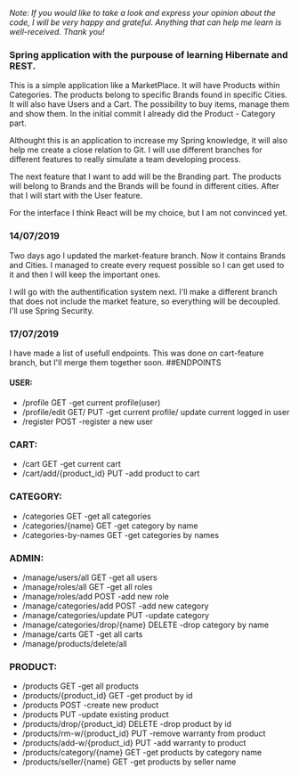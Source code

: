 *Note: If you would like to take a look and express your opinion about the code, I will be very happy and grateful. Anything that can help me learn is well-received. Thank you!*
### Spring application with the purpouse of learning Hibernate and REST.

This is a simple application like a MarketPlace. It will have Products within Categories. The products belong to specific Brands found in specific Cities. It will also have Users and a Cart. The possibility to buy items, manage them and show them.
In the initial commit I already did the Product - Category part.

Althought this is an application to increase my Spring knowledge, it will also help me create a close relation to Git. I will use different branches for different features to really simulate a team developing process. 

The next feature that I want to add will be the Branding part. The products will belong to Brands and the Brands will be found in different cities. After that I will start with the User feature.

For the interface I think React will be my choice, but I am not convinced yet. 

### 14/07/2019
Two days ago I updated the market-feature branch. Now it contains Brands and Cities. I managed to create every request possible so I can get used to it and then I will keep the important ones.

I will go with the authentification system next. I'll make a different branch that does not include the market feature, so everything will be decoupled. I'll use Spring Security.

### 17/07/2019  
I have made a list of usefull endpoints. This was done on cart-feature branch, but I'll merge them together soon.
##ENDPOINTS

#### USER:
  * /profile                               GET         -get current profile(user)
  * /profile/edit                          GET/ PUT    -get current profile/ update current logged in user
  * /register                              POST        -register a new user
  
### CART:
  * /cart                                  GET         -get current cart
  * /cart/add/{product_id}                 PUT         -add product to cart
  
### CATEGORY:                 
  * /categories                            GET         -get all categories
  * /categories/{name}                     GET         -get category by name
  * /categories-by-names                   GET         -get categories by names
  
### ADMIN:
  * /manage/users/all                      GET         -get all users
  * /manage/roles/all                      GET         -get all roles
  * /manage/roles/add                      POST        -add new role
  * /manage/categories/add                 POST        -add new category
  * /manage/categories/update              PUT         -update category
  * /manage/categories/drop/{name}         DELETE      -drop category by name
  * /manage/carts                          GET         -get all carts
  * /manage/products/delete/all
  
### PRODUCT:
  * /products                              GET         -get all products
  * /products/{product_id}                 GET         -get product by id
  * /products                              POST        -create new product
  * /products                              PUT         -update existing product
  * /products/drop/{product_id}            DELETE      -drop product by id
  * /products/rm-w/{product_id}            PUT         -remove warranty from product
  * /products/add-w/{product_id}           PUT         -add warranty to product
  * /products/category/{name}              GET         -get products by category name
  * /products/seller/{name}                GET         -get products by seller name
     
